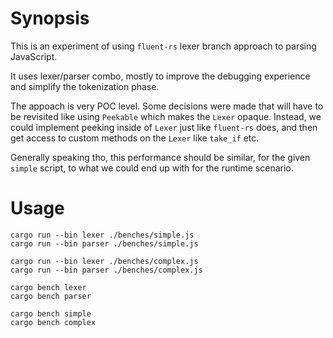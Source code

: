# Synopsis

This is an experiment of using `fluent-rs` lexer branch approach to parsing JavaScript.

It uses lexer/parser combo, mostly to improve the debugging experience and simplify the
tokenization phase.

The appoach is very POC level. Some decisions were made that will have to be revisited like
using `Peekable` which makes the `Lexer` opaque. Instead, we could implement peeking inside of `Lexer`
just like `fluent-rs` does, and then get access to custom methods on the `Lexer` like `take_if` etc.

Generally speaking tho, this performance should be similar, for the given `simple` script,
to what we could end up with for the runtime scenario.

# Usage

```
cargo run --bin lexer ./benches/simple.js
cargo run --bin parser ./benches/simple.js

cargo run --bin lexer ./benches/complex.js
cargo run --bin parser ./benches/complex.js

cargo bench lexer
cargo bench parser

cargo bench simple
cargo bench complex
```
